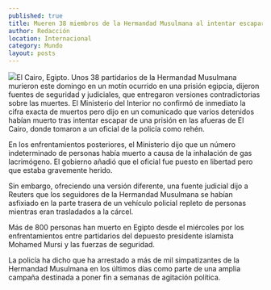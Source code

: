 ```yaml
---
published: true
title: Mueren 38 miembros de la Hermandad Musulmana al intentar escapar de cárcel
author: Redacción
location: Internacional
category: Mundo
layout: posts
---
```


![](http://i.imgur.com/kE2wYtMm.jpg)El Cairo, Egipto. Unos 38 partidarios de la Hermandad Musulmana murieron este domingo en un motín ocurrido en una prisión egipcia, dijeron fuentes de seguridad y judiciales, que entregaron versiones contradictorias sobre las muertes.
El Ministerio del Interior no confirmó de inmediato la cifra exacta de muertos pero dijo en un comunicado que varios detenidos habían muerto tras intentar escapar de una prisión en las afueras de El Cairo, donde tomaron a un oficial de la policía como rehén.

En los enfrentamientos posteriores, el Ministerio dijo que un número indeterminado de personas había muerto a causa de la inhalación de gas lacrimógeno. El gobierno añadió que el oficial fue puesto en libertad pero que estaba gravemente herido.

Sin embargo, ofreciendo una versión diferente, una fuente judicial dijo a Reuters que los seguidores de la Hermandad Musulmana se habían asfixiado en la parte trasera de un vehículo policial repleto de personas mientras eran trasladados a la cárcel.

Más de 800 personas han muerto en Egipto desde el miércoles por los enfrentamientos entre partidarios del depuesto presidente islamista Mohamed Mursi y las fuerzas de seguridad.

La policía ha dicho que ha arrestado a más de mil simpatizantes de la Hermandad Musulmana en los últimos días como parte de una amplia campaña destinada a poner fin a semanas de agitación política.
